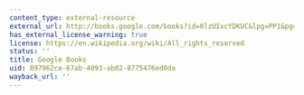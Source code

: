 ```yaml
---
content_type: external-resource
external_url: http://books.google.com/books?id=0lzUIxcYDKUC&lpg=PP1&pg=PA50#v=onepage&q&f=false
has_external_license_warning: true
license: https://en.wikipedia.org/wiki/All_rights_reserved
status: ''
title: Google Books
uid: 897962ce-67ab-4093-ab02-8775476ed0da
wayback_url: ''
---
```


